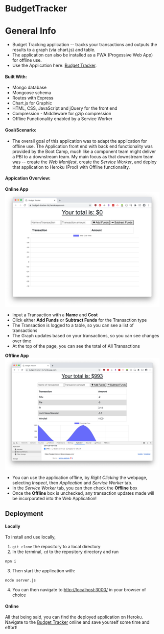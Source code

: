 # BudgetTracker

# General Info
- Budget Tracking application -- tracks your transactions and outputs the results to a graph (via chart.js) and table.
- The application can also be installed as a PWA (Progessive Web App) for offline use.
- Use the Application here: [Budget Tracker](https://budget-tracker-tkj.herokuapp.com/).


#### Built With: 
- Mongo database
- Mongoose schema 
- Routes with Express 
- Chart.js for Graphic
- HTML, CSS, JavaScript and jQuery for the front end
- Compression - Middleware for gzip compression
- Offline Functionality enabled by a Service Worker


#### Goal/Scenario: 
- The overall goal of this application was to adapt the application for offline use. The Application front end with back end functionality was provided by the Boot Camp, much like a component team might deliver a PBI to a downstream team. My main focus as that downstream team was -- create the _Web Manifest_, create the _Service Worker_, and deploy that application to Heroku (Prod) with Offline functionality.


#### Appication Overview:
__Online App__
![](public/image/budget_tracker.PNG)

- Input a Transaction with a **Name** and **Cost**
- Click either **Add Funds** or **Subtract Funds** for the Transaction type
- The Transaction is logged to a table, so you can see a list of transactions
- The Graph updates based on your transactions, so you can see changes over time
- At the top of the page, you can see the total of All Transactions

__Offline App__
![](public/image/budget_tracker_offline.PNG)
- You can use the application offline, by _Right Clicking_ the webpage, selecting _Inspect_, then _Application_ and _Service Worker_ tab.
- In the _Service Worker_ tab, you can then check the **Offline** box
- Once the **Offline** box is unchecked, any transaction updates made will be incorporated into the Web Application! 

## Deployment

#### Locally

To install and use locally,

1. `git clone` the repository to a local directory
2. In the terminal, `cd` to the repository directory and run

```bash
npm i
```

3. Then start the application with:

```bash
node server.js
```

4. You can then navigate to [http://localhost:3000/](http://localhost:3000/) in your browser of choice

#### Online
All that being said, you can find the deployed application on Heroku. Navigate to the [Budget Tracker](https://budget-tracker-tkj.herokuapp.com/) online and save yourself some time and effort!
